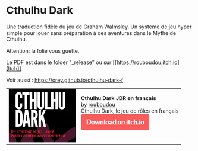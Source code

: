 # Cthulhu Dark

Une traduction fidèle du jeu de Graham Walmsley. Un système de jeu hyper simple pour jouer sans préparation à des aventures dans le Mythe de Cthulhu.

Attention: la folie vous guette.

Le PDF est dans le folder "_release" ou sur [[https://rouboudou.itch.io][Itch]].

Voir aussi : https://orey.github.io/cthulhu-dark-f

<table>
<tr><td><img src="proj.png"></td>
<td><b>Cthulhu Dark JDR en français</b><br>
by <a href="https://rouboudou.itch.io">rouboudou</a><br>
Cthulhu Dark, le jeu de rôles en français<br>
<a href="https://rouboudou.itch.io/cthulhu-dark-fr"><img src="download.png"></a><br>
<a href="https://itch.io"><img arc="itch.png"></a></td></tr>
</table>

